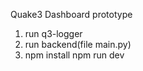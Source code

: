 Quake3 Dashboard prototype

1. run q3-logger
2. run backend(file main.py)
3.  npm install
    npm run dev

